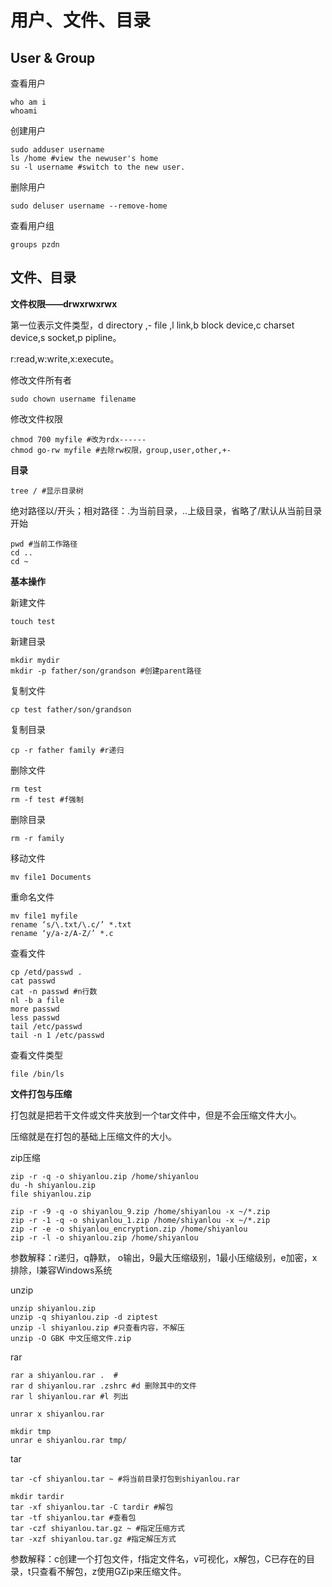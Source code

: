 # 用户、文件、目录

## User & Group

查看用户

```
who am i 
whoami
```

创建用户
```
sudo adduser username
ls /home #view the newuser's home
su -l username #switch to the new user.
```

删除用户
```
sudo deluser username --remove-home
```

查看用户组
```
groups pzdn
```

## 文件、目录

**文件权限——drwxrwxrwx**

第一位表示文件类型，d directory ,- file ,l link,b block device,c charset device,s socket,p pipline。

r:read,w:write,x:execute。

修改文件所有者
```
sudo chown username filename
```

修改文件权限
```
chmod 700 myfile #改为rdx------
chmod go-rw myfile #去除rw权限，group,user,other,+-
```

**目录**

```
tree / #显示目录树
```

绝对路径以/开头；相对路径：.为当前目录，..上级目录，省略了/默认从当前目录开始

```
pwd #当前工作路径
cd ..
cd ~ 
```

**基本操作**

新建文件
```
touch test
```

新建目录
```
mkdir mydir
mkdir -p father/son/grandson #创建parent路径
```

复制文件
```
cp test father/son/grandson
```

复制目录
```
cp -r father family #r递归
```

删除文件
```
rm test
rm -f test #f强制
```

删除目录
```
rm -r family
```

移动文件
```
mv file1 Documents
```

重命名文件
```
mv file1 myfile
rename ‘s/\.txt/\.c/’ *.txt
rename ‘y/a-z/A-Z/’ *.c
```

查看文件
```
cp /etd/passwd .
cat passwd
cat -n passwd #n行数
nl -b a file
more passwd
less passwd
tail /etc/passwd
tail -n 1 /etc/passwd
```

查看文件类型
```
file /bin/ls
```

**文件打包与压缩**

打包就是把若干文件或文件夹放到一个tar文件中，但是不会压缩文件大小。

压缩就是在打包的基础上压缩文件的大小。

zip压缩
```
zip -r -q -o shiyanlou.zip /home/shiyanlou
du -h shiyanlou.zip
file shiyanlou.zip

zip -r -9 -q -o shiyanlou_9.zip /home/shiyanlou -x ~/*.zip
zip -r -1 -q -o shiyanlou_1.zip /home/shiyanlou -x ~/*.zip
zip -r -e -o shiyanlou_encryption.zip /home/shiyanlou
zip -r -l -o shiyanlou.zip /home/shiyanlou
```

参数解释：r递归，q静默， o输出，9最大压缩级别，1最小压缩级别，e加密，x排除，l兼容Windows系统

unzip
```
unzip shiyanlou.zip
unzip -q shiyanlou.zip -d ziptest
unzip -l shiyanlou.zip #只查看内容，不解压
unzip -O GBK 中文压缩文件.zip
```

rar
```
rar a shiyanlou.rar .  #
rar d shiyanlou.rar .zshrc #d 删除其中的文件
rar l shiyanlou.rar #l 列出

unrar x shiyanlou.rar

mkdir tmp
unrar e shiyanlou.rar tmp/ 
```
tar
```
tar -cf shiyanlou.tar ~ #将当前目录打包到shiyanlou.rar

mkdir tardir
tar -xf shiyanlou.tar -C tardir #解包
tar -tf shiyanlou.tar #查看包
tar -czf shiyanlou.tar.gz ~ #指定压缩方式
tar -xzf shiyanlou.tar.gz #指定解压方式
```
参数解释：c创建一个打包文件，f指定文件名，v可视化，x解包，C已存在的目录，t只查看不解包，z使用GZip来压缩文件。